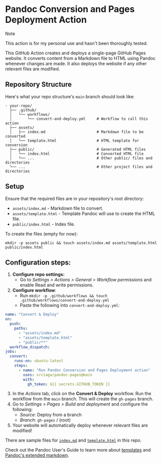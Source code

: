 # Pandoc Conversion and Pages Deployment Action

> [!NOTE]
> This action is for my personal use and hasn't been thoroughly tested.

This GitHub Action creates and deploys a single-page GitHub Pages website. It converts content from a Markdown file to HTML using Pandoc whenever changes are made. It also deploys the website if any other relevant files are modified.

## Repository Structure

Here's what your repo structure's `main` branch should look like:

```
- your-repo/
  ├── .github/
  │   └── workflows/
  │       └── convert-and-deploy.yml     # Workflow to call this action
  ├── assets/
  │   ├── index.md                       # Markdown file to be converted
  │   └── template.html                  # HTML template for conversion
  ├── public/                            # Generated HTML files
  │   └── index.html                     # Converted HTML file
  │   └── ...                            # Other public/ files and directories
  └── ...                                # Other project files and directories
```


## Setup

Ensure that the required files are in your repository's root directory:

- `assets/index.md` - Markdown file to convert.  
- `assets/template.html` - Template Pandoc will use to create the HTML file.  
- `public/index.html` - Index file.

To create the files (empty for now):

```
mkdir -p assets public && touch assets/index.md assets/template.html public/index.html
```

## Configuration steps:

1. **Configure repo settings:** 
    - Go to *Settings > Actions > General > Workflow permissions* and enable Read and write permissions.
2. **Configure workflow**:
    - Run `mkdir -p .github/workflows && touch .github/workflows/convert-and-deploy.yml`
    - Paste the following into `convert-and-deploy.yml`:

```yaml
name: "Convert & Deploy"
on:
  push:
    paths:
      - "assets/index.md"
      - "assets/template.html"
      - "public/**"
  workflow_dispatch:
jobs:
  convert:
    runs-on: ubuntu-latest
    steps:
      - name: "Run Pandoc Conversion and Pages Deployment action"
        uses: srciaga/pandoc-pages@main
        with:
          gh_token: ${{ secrets.GITHUB_TOKEN }}
```

3. In the *Actions* tab, click on the **Convert & Deploy** workflow. Run the workflow from the `main` branch. This will create the `gh-pages` branch.
4. Go to *Settings > Pages > Build and deployment* and configure the following:
   - *Source*: Deploy from a branch
   - *Branch*: `gh-pages` / (root)
5. Your website will automatically deploy whenever relevant files are modified!

There are sample files for [`index.md`](https://github.com/srciaga/pandoc-pages/blob/344afebea560e60dcf124face84c32cb2cc3db02/sample-index.md) and [`template.html`](https://github.com/srciaga/pandoc-pages/blob/344afebea560e60dcf124face84c32cb2cc3db02/sample-template.html) in this repo.

Check out the Pandoc User's Guide to learn more about [templates](https://pandoc.org/MANUAL.html#templates) and [Pandoc's extended markdown](https://pandoc.org/MANUAL.html#pandocs-markdown).
